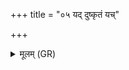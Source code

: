 +++
title = "०५ यद् दुष्कृतं यच्"

+++
<details><summary>मूलम् (GR)</summary>

यद् दुष्कृतं यच् छमलं  
यद् एनश् चकृमा वयम् ।  
(…) ॥ +++(see 3cd)+++
</details>